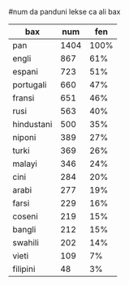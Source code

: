 #num da panduni lekse ca ali bax

| bax | num | fen |
|-----|-----|-----|
| pan | 1404 | 100% |
| engli | 867 | 61% |
| espani | 723 | 51% |
| portugali | 660 | 47% |
| fransi | 651 | 46% |
| rusi | 563 | 40% |
| hindustani | 500 | 35% |
| niponi | 389 | 27% |
| turki | 369 | 26% |
| malayi | 346 | 24% |
| cini | 284 | 20% |
| arabi | 277 | 19% |
| farsi | 229 | 16% |
| coseni | 219 | 15% |
| bangli | 212 | 15% |
| swahili | 202 | 14% |
| vieti | 109 | 7% |
| filipini | 48 | 3% |

